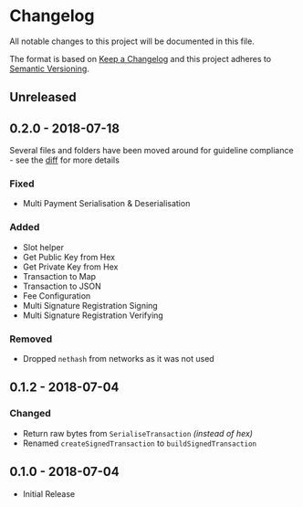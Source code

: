# Changelog

All notable changes to this project will be documented in this file.

The format is based on [Keep a Changelog](http://keepachangelog.com/en/1.0.0/)
and this project adheres to [Semantic Versioning](http://semver.org/spec/v2.0.0.html).

## Unreleased

## 0.2.0 - 2018-07-18

Several files and folders have been moved around for guideline compliance - see the [diff](https://github.com/ArkEcosystem/go-crypto/compare/0.1.0...0.2.0) for more details

### Fixed
- Multi Payment Serialisation & Deserialisation

### Added
- Slot helper
- Get Public Key from Hex
- Get Private Key from Hex
- Transaction to Map
- Transaction to JSON
- Fee Configuration
- Multi Signature Registration Signing
- Multi Signature Registration Verifying

### Removed
- Dropped `nethash` from networks as it was not used

## 0.1.2 - 2018-07-04
### Changed
- Return raw bytes from `SerialiseTransaction` _(instead of hex)_
- Renamed `createSignedTransaction` to `buildSignedTransaction`

## 0.1.0 - 2018-07-04
- Initial Release
